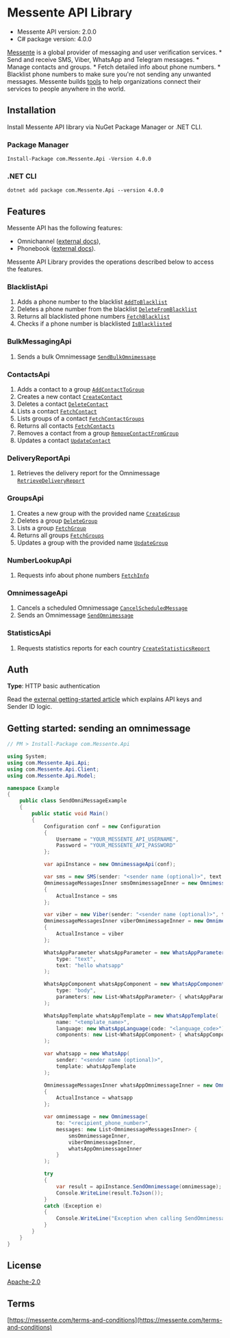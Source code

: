 # Messente API Library

- Messente API version: 2.0.0
- C# package version: 4.0.0

[Messente](https://messente.com) is a global provider of messaging and user verification services.  * Send and receive SMS, Viber, WhatsApp and Telegram messages. * Manage contacts and groups. * Fetch detailed info about phone numbers. * Blacklist phone numbers to make sure you&#39;re not sending any unwanted messages.  Messente builds [tools](https://messente.com/documentation) to help organizations connect their services to people anywhere in the world.

## Installation

Install Messente API library via NuGet Package Manager or .NET CLI.

### Package Manager

`Install-Package com.Messente.Api -Version 4.0.0`

### .NET CLI

`dotnet add package com.Messente.Api --version 4.0.0`

## Features

Messente API has the following features:

- Omnichannel ([external docs](https://messente.com/documentation/omnichannel-api)),
- Phonebook ([external docs](https://messente.com/documentation/phonebook-api)).

Messente API Library provides the operations described below to access the features.

### BlacklistApi

1. Adds a phone number to the blacklist [`AddToBlacklist`](docs/BlacklistApi.md#addtoblacklist)
1. Deletes a phone number from the blacklist [`DeleteFromBlacklist`](docs/BlacklistApi.md#deletefromblacklist)
1. Returns all blacklisted phone numbers [`FetchBlacklist`](docs/BlacklistApi.md#fetchblacklist)
1. Checks if a phone number is blacklisted [`IsBlacklisted`](docs/BlacklistApi.md#isblacklisted)

### BulkMessagingApi

1. Sends a bulk Omnimessage [`SendBulkOmnimessage`](docs/BulkMessagingApi.md#sendbulkomnimessage)

### ContactsApi

1. Adds a contact to a group [`AddContactToGroup`](docs/ContactsApi.md#addcontacttogroup)
1. Creates a new contact [`CreateContact`](docs/ContactsApi.md#createcontact)
1. Deletes a contact [`DeleteContact`](docs/ContactsApi.md#deletecontact)
1. Lists a contact [`FetchContact`](docs/ContactsApi.md#fetchcontact)
1. Lists groups of a contact [`FetchContactGroups`](docs/ContactsApi.md#fetchcontactgroups)
1. Returns all contacts [`FetchContacts`](docs/ContactsApi.md#fetchcontacts)
1. Removes a contact from a group [`RemoveContactFromGroup`](docs/ContactsApi.md#removecontactfromgroup)
1. Updates a contact [`UpdateContact`](docs/ContactsApi.md#updatecontact)

### DeliveryReportApi

1. Retrieves the delivery report for the Omnimessage [`RetrieveDeliveryReport`](docs/DeliveryReportApi.md#retrievedeliveryreport)

### GroupsApi

1. Creates a new group with the provided name [`CreateGroup`](docs/GroupsApi.md#creategroup)
1. Deletes a group [`DeleteGroup`](docs/GroupsApi.md#deletegroup)
1. Lists a group [`FetchGroup`](docs/GroupsApi.md#fetchgroup)
1. Returns all groups [`FetchGroups`](docs/GroupsApi.md#fetchgroups)
1. Updates a group with the provided name [`UpdateGroup`](docs/GroupsApi.md#updategroup)

### NumberLookupApi

1. Requests info about phone numbers [`FetchInfo`](docs/NumberLookupApi.md#fetchinfo)

### OmnimessageApi

1. Cancels a scheduled Omnimessage [`CancelScheduledMessage`](docs/OmnimessageApi.md#cancelscheduledmessage)
1. Sends an Omnimessage [`SendOmnimessage`](docs/OmnimessageApi.md#sendomnimessage)

### StatisticsApi

1. Requests statistics reports for each country [`CreateStatisticsReport`](docs/StatisticsApi.md#createstatisticsreport)

## Auth

**Type**: HTTP basic authentication

Read the [external getting-started article](https://messente.com/documentation/getting-started) which explains API keys and Sender ID logic.

## Getting started: sending an omnimessage

```cs
// PM > Install-Package com.Messente.Api

using System;
using com.Messente.Api.Api;
using com.Messente.Api.Client;
using com.Messente.Api.Model;

namespace Example
{
    public class SendOmniMessageExample
    {
        public static void Main()
        {
            Configuration conf = new Configuration
            {
                Username = "YOUR_MESSENTE_API_USERNAME",
                Password = "YOUR_MESSENTE_API_PASSWORD"
            };

            var apiInstance = new OmnimessageApi(conf);

            var sms = new SMS(sender: "<sender name (optional)>", text: "Hello SMS!");
            OmnimessageMessagesInner smsOmnimessageInner = new OmnimessageMessagesInner(sms)
            {
                ActualInstance = sms
            };

            var viber = new Viber(sender: "<sender name (optional)>", text: "Hello viber!");
            OmnimessageMessagesInner viberOmnimessageInner = new OmnimessageMessagesInner(viber)
            {
                ActualInstance = viber
            };

            WhatsAppParameter whatsAppParameter = new WhatsAppParameter(
                type: "text",
                text: "hello whatsapp"
            );

            WhatsAppComponent whatsAppComponent = new WhatsAppComponent(
                type: "body",
                parameters: new List<WhatsAppParameter> { whatsAppParameter }
            );

            WhatsAppTemplate whatsAppTemplate = new WhatsAppTemplate(
                name: "<template_name>",
                language: new WhatsAppLanguage(code: "<language_code>"),
                components: new List<WhatsAppComponent> { whatsAppComponent }
            );

            var whatsapp = new WhatsApp(
                sender: "<sender name (optional)>",
                template: whatsAppTemplate
            );

            OmnimessageMessagesInner whatsAppOmnimessageInner = new OmnimessageMessagesInner(whatsapp)
            {
                ActualInstance = whatsapp
            };

            var omnimessage = new Omnimessage(
                to: "<recipient_phone_number>",
                messages: new List<OmnimessageMessagesInner> {
                    smsOmnimessageInner,
                    viberOmnimessageInner,
                    whatsAppOmnimessageInner
                }
            );

            try
            {
                var result = apiInstance.SendOmnimessage(omnimessage);
                Console.WriteLine(result.ToJson());
            }
            catch (Exception e)
            {
                Console.WriteLine("Exception when calling SendOmnimessage: " + e.Message);
            }
        }
    }
}

```

## License

[Apache-2.0](http://www.apache.org/licenses/LICENSE-2.0.html)

## Terms

[https://messente.com/terms-and-conditions](https://messente.com/terms-and-conditions)
